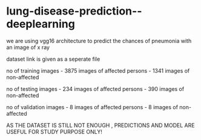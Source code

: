 # lung-disease-prediction--deeplearning

we are using vgg16 architecture to predict the chances of pneumonia with an image of x ray

dataset link is given as a seperate file

no of training images - 3875 images of affected persons
                      - 1341 images of non-affected
                      
no of testing images - 234 images of affected persons
                      - 390 images of non-affected


no of validation images - 8 images of affected persons
                        - 8 images of non-affected
                        
           
AS THE DATASET IS STILL NOT ENOUGH , PREDICTIONS AND MODEL ARE USEFUL FOR STUDY PURPOSE ONLY!




